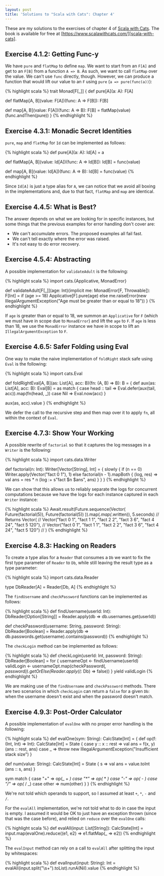 ```yaml
---
layout: post
title: 'Solutions to "Scala with Cats": Chapter 4'
---
```


These are my solutions to the exercises of chapter 4 of [Scala with
Cats][scala-with-cats]. The book is available for free at
[https://www.scalawithcats.com/][scala-with-cats].

[scala-with-cats]: https://www.scalawithcats.com/

## Exercise 4.1.2: Getting Func-y

We have `pure` and `flatMap` to define `map`. We want to start from an `F[A]`
and get to an `F[B]` from a function `A => B`. As such, we want to call
`flatMap` over the value. We can't use `func` directly, though. However, we can
produce a function that would lift our value to an `F` using `pure` (`a =>
pure(func(a))`):

{% highlight scala %}
trait Monad[F[_]] {
  def pure[A](a: A): F[A]

  def flatMap[A, B](value: F[A])(func: A => F[B]): F[B]

  def map[A, B](value: F[A])(func: A => B): F[B] =
    flatMap(value)(func.andThen(pure))
}
{% endhighlight %}

## Exercise 4.3.1: Monadic Secret Identities

`pure`, `map` and `flatMap` for `Id` can be implemented as follows:

{% highlight scala %}
def pure[A](a: A): Id[A] =
  a

def flatMap[A, B](value: Id[A])(func: A => Id[B]): Id[B] =
  func(value)

def map[A, B](value: Id[A])(func: A => B): Id[B] =
  func(value)
{% endhighlight %}

Since `Id[A]` is just a type alias for `A`, we can notice that we avoid all
boxing in the implementations and, due to that fact, `flatMap` and `map` are
identical.

## Exercise 4.4.5: What is Best?

The answer depends on what we are looking for in specific instances, but some
things that the previous examples for error handling don't cover are:

* We can't accumulate errors. The proposed examples all fail fast.
* We can't tell exactly where the error was raised.
* It's not easy to do error recovery.

## Exercise 4.5.4: Abstracting

A possible implementation for `validateAdult` is the following:

{% highlight scala %}
import cats.{Applicative, MonadError}

def validateAdult[F[_]](age: Int)(implicit me: MonadError[F, Throwable]): F[Int] =
  if (age >= 18) Applicative[F].pure(age)
  else me.raiseError(new IllegalArgumentException("Age must be greater than or equal to 18"))
}
{% endhighlight %}

If `age` is greater than or equal to 18, we summon an `Applicative` for `F`
(which we must have in scope due to `MonadError`) and lift the `age` to `F`. If
`age` is less than 18, we use the `MonadError` instance we have in scope to lift
an `IllegalArgumentException` to `F`.

## Exercise 4.6.5: Safer Folding using Eval

One way to make the naive implementation of `foldRight` stack safe using `Eval`
is the following:

{% highlight scala %}
import cats.Eval

def foldRightEval[A, B](as: List[A], acc: B)(fn: (A, B) => B): B = {
  def aux(as: List[A], acc: B): Eval[B] =
    as match {
      case head :: tail =>
        Eval.defer(aux(tail, acc)).map(fn(head, _))
      case Nil =>
        Eval.now(acc)
    }

  aux(as, acc).value
}
{% endhighlight %}

We defer the call to the recursive step and then map over it to apply `fn`, all
within the context of `Eval`.

## Exercise 4.7.3: Show Your Working

A possible rewrite of `factorial` so that it captures the log messages in a
`Writer` is the following:

{% highlight scala %}
import cats.data.Writer

def factorial(n: Int): Writer[Vector[String], Int] = {
  slowly {
    if (n == 0)
      Writer.apply(Vector("fact 0 1"), 1)
    else
      factorial(n - 1).mapBoth { (log, res) =>
        val ans = res * n
        (log :+ s"fact $n $ans", ans)
      }
  }
}
{% endhighlight %}

We can show that this allows us to reliably separate the logs for concurrent
computations because we have the logs for each instance captured in each
`Writer` instance:

{% highlight scala %}
Await.result(Future.sequence(Vector(
  Future(factorial(5)),
  Future(factorial(5))
)).map(_.map(_.written)), 5.seconds)
// Returns Vector(
//   Vector("fact 0 1", "fact 1 1", "fact 2 2", "fact 3 6", "fact 4 24", "fact 5 120"),
//   Vector("fact 0 1", "fact 1 1", "fact 2 2", "fact 3 6", "fact 4 24", "fact 5 120")
// )
{% endhighlight %}

## Exercise 4.8.3: Hacking on Readers

To create a type alias for a `Reader` that consumes a `Db` we want to fix the
first type parameter of `Reader` to `Db`, while still leaving the result type as
a type parameter:

{% highlight scala %}
import cats.data.Reader

type DbReader[A] = Reader[Db, A]
{% endhighlight %}

The `findUsername` and `checkPassword` functions can be implemented as follows:

{% highlight scala %}
def findUsername(userId: Int): DbReader[Option[String]] =
  Reader.apply(db => db.usernames.get(userId))

def checkPassword(username: String, password: String): DbReader[Boolean] =
  Reader.apply(db => db.passwords.get(username).contains(password))
{% endhighlight %}

The `checkLogin` method can be implemented as follows:

{% highlight scala %}
def checkLogin(userId: Int, password: String): DbReader[Boolean] =
  for {
    usernameOpt <- findUsername(userId)
    validLogin <- usernameOpt.map(checkPassword(_, password)).getOrElse(Reader.apply((_: Db) => false))
  } yield validLogin
{% endhighlight %}

We are making use of the `findUsername` and `checkPassword` methods. There are
two scenarios in which `checkLogin` can return a `false` for a given `Db`: when
the username doesn't exist and when the password doesn't match.

## Exercise 4.9.3: Post-Order Calculator

A possible implementation of `evalOne` with no proper error handling is the
following:

{% highlight scala %}
def evalOne(sym: String): CalcState[Int] = {
  def op(f: (Int, Int) => Int): CalcState[Int] = State {
    case y :: x :: rest =>
      val ans = f(x, y)
      (ans :: rest, ans)
    case _ =>
      throw new IllegalArgumentException("Insufficient stack size")
  }

  def num(value: String): CalcState[Int] = State { s =>
    val ans = value.toInt
    (ans :: s, ans)
  }

  sym match {
    case "+"   => op(_ + _)
    case "*"   => op(_ * _)
    case "-"   => op(_ - _)
    case "/"   => op(_ / _)
    case other => num(other)
  }
}
{% endhighlight %}

We're not told which operands to support, so I assumed at least `+`, `*`, `-`
and `/`.

For the `evalAll` implementation, we're not told what to do in case the input is
empty. I assumed it would be OK to just have an exception thrown (since that was
the case before), and relied on `reduce` over the `evalOne` calls:

{% highlight scala %}
def evalAll(input: List[String]): CalcState[Int] =
  input.map(evalOne).reduce((e1, e2) => e1.flatMap(_ => e2))
{% endhighlight %}

The `evalInput` method can rely on a call to `evalAll` after splitting the
input by whitespaces:

{% highlight scala %}
def evalInput(input: String): Int =
  evalAll(input.split("\\s+").toList).runA(Nil).value
{% endhighlight %}
